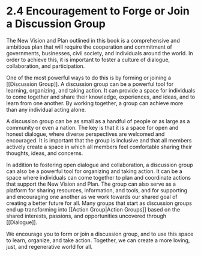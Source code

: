 # 2.4 Encouragement to Forge or Join a Discussion Group

The New Vision and Plan outlined in this book is a comprehensive and ambitious plan that will require the cooperation and commitment of governments, businesses, civil society, and individuals around the world. In order to achieve this, it is important to foster a culture of dialogue, collaboration, and participation.

One of the most powerful ways to do this is by forming or joining a [[Discussion Group]]. A discussion group can be a powerful tool for learning, organizing, and taking action. It can provide a space for individuals to come together and share their knowledge, experiences, and ideas, and to learn from one another. By working together, a group can achieve more than any individual acting alone.

A discussion group can be as small as a handful of people or as large as a community or even a nation. The key is that it is a space for open and honest dialogue, where diverse perspectives are welcomed and encouraged. It is important that the group is inclusive and that all members actively create a space in which all members feel comfortable sharing their thoughts, ideas, and concerns.

In addition to fostering open dialogue and collaboration, a discussion group can also be a powerful tool for organizing and taking action. It can be a space where individuals can come together to plan and coordinate actions that support the New Vision and Plan. The group can also serve as a platform for sharing resources, information, and tools, and for supporting and encouraging one another as we work towards our shared goal of creating a better future for all. Many groups that start as discussion groups end up transforming into [[Action Group|Action Groups]] based on the shared interests, passions, and opportunities uncovered through [[Dialogue]]. 

We encourage you to form or join a discussion group, and to use this space to learn, organize, and take action. Together, we can create a more loving, just, and regenerative world for all.